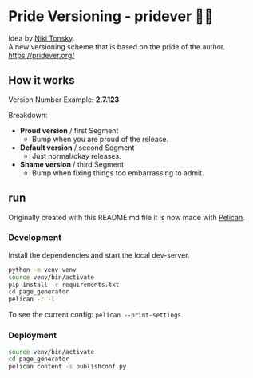 # Pride Versioning - pridever 🏳️‍🌈

Idea by [Niki Tonsky](https://mastodon.online/@nikitonsky/113691789641950263).  
A new versioning scheme that is based on the pride of the author.  
https://pridever.org/  

## How it works

Version Number Example: **2.7.123**

Breakdown:

* **Proud version** / first Segment
  * Bump when you are proud of the release.
* **Default version** / second Segment
  * Just normal/okay releases.
* **Shame version** / third Segment
  * Bump when fixing things too embarrassing to admit.

## run

Originally created with this README.md file it is now made with [Pelican](https://getpelican.com/).  

### Development

Install the dependencies and start the local dev-server.  

```bash
python -m venv venv
source venv/bin/activate
pip install -r requirements.txt
cd page_generator
pelican -r -l
```

To see the current config: `pelican --print-settings`

### Deployment

```bash
source venv/bin/activate
cd page_generator
pelican content -s publishconf.py
```
